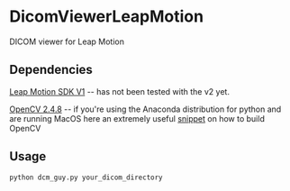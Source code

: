 DicomViewerLeapMotion
=====================

DICOM viewer for Leap Motion

## Dependencies

[Leap Motion SDK V1](https://developer.leapmotion.com/downloads) -- has not been tested with the v2 yet.

[OpenCV 2.4.8](http://opencv.org/) -- if you're using the Anaconda distribution for python and are running MacOS here an extremely useful [snippet](https://gist.github.com/welch/6468594) on how to build OpenCV

## Usage

```
python dcm_guy.py your_dicom_directory
```
